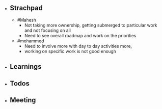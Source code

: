 - ## Strachpad
	- #Mahesh
		- Not taking more ownership, getting submerged to particular work and not focusing on all
		- Need to see overall roadmap and work on the priorities
	- #mohammed
		- Need to involve more with day to day activities more,
		- working on specific work is not good enough
- ## Learnings
- ## Todos
- ## Meeting